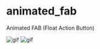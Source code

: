 # animated_fab

Animated FAB (Float Action Button)

![gif](https://user-images.githubusercontent.com/57302933/150409207-ed046311-4d74-494e-935b-c34b5217af0f.gif)
![gif](https://user-images.githubusercontent.com/57302933/150409959-eb3f6cd0-b74f-46cd-89bc-dbeea3fa41d8.gif)

